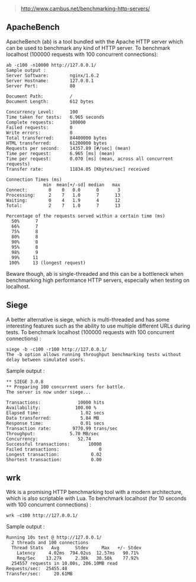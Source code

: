 > http://www.cambus.net/benchmarking-http-servers/

## ApacheBench

ApacheBench (ab) is a tool bundled with the Apache HTTP server which can be used to benchmark any kind of HTTP server.
To benchmark localhost (100000 requests with 100 concurrent connections):

```
ab -c100 -n10000 http://127.0.0.1/
Sample output :
Server Software:        nginx/1.6.2
Server Hostname:        127.0.0.1
Server Port:            80

Document Path:          /
Document Length:        612 bytes

Concurrency Level:      100
Time taken for tests:   6.965 seconds
Complete requests:      100000
Failed requests:        0
Write errors:           0
Total transferred:      84400000 bytes
HTML transferred:       61200000 bytes
Requests per second:    14357.89 [#/sec] (mean)
Time per request:       6.965 [ms] (mean)
Time per request:       0.070 [ms] (mean, across all concurrent requests)
Transfer rate:          11834.05 [Kbytes/sec] received

Connection Times (ms)
              min  mean[+/-sd] median   max
Connect:        0    0   0.0      0       3
Processing:     2    7   1.0      7      13
Waiting:        0    4   1.9      4      12
Total:          2    7   1.0      7      13

Percentage of the requests served within a certain time (ms)
  50%      7
  66%      7
  75%      8
  80%      8
  90%      8
  95%      8
  98%      9
  99%     11
 100%     13 (longest request)
```

Beware though, ab is single-threaded and this can be a bottleneck when benchmarking high performance HTTP servers, especially when testing on localhost.

## Siege

A better alternative is siege, which is multi-threaded and has some interesting features such as the ability to use multiple different URLs during tests.
To benchmark localhost (100000 requests with 100 concurrent connections) :

```
siege -b -c100 -r100 http://127.0.0.1/
The -b option allows running throughput benchmarking tests without delay between simulated users.
```

Sample output :

```
** SIEGE 3.0.8
** Preparing 100 concurrent users for battle.
The server is now under siege...

Transactions:		       10000 hits
Availability:		      100.00 %
Elapsed time:		        1.02 secs
Data transferred:	        5.84 MB
Response time:		        0.01 secs
Transaction rate:	     9770.99 trans/sec
Throughput:		        5.70 MB/sec
Concurrency:		       52.74
Successful transactions:       10000
Failed transactions:	           0
Longest transaction:	        0.02
Shortest transaction:	        0.00
```

## wrk

Wrk is a promising HTTP benchmarking tool with a modern architecture, which is also scriptable with Lua.
To benchmark localhost (for 10 seconds with 100 concurrent connections) :

```
wrk -c100 http://127.0.0.1/
```

Sample output :

```
Running 10s test @ http://127.0.0.1/
  2 threads and 100 connections
  Thread Stats   Avg      Stdev     Max   +/- Stdev
    Latency     4.02ms  794.02us  12.57ms   90.71%
    Req/Sec    13.27k     2.30k   30.50k    77.92%
  254557 requests in 10.00s, 206.10MB read
Requests/sec:  25455.48
Transfer/sec:     20.61MB
```
